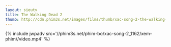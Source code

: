 ```yaml
---
layout: sieutv
title: The Walking Dead 2
thumb: http://cdn.phim3s.net/images/films/thumb/xac-song-2-the-walking-dead-2.jpg
---
```

{% include jwpadv src='//phim3s.net/phim-bo/xac-song-2_1162/xem-phim//video.mp4' %}